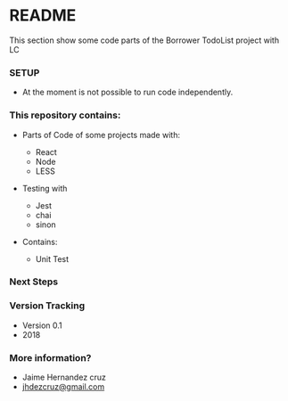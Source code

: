 # README #

This section show some code parts of the Borrower TodoList project with LC

### SETUP ###

* At the moment is not possible to run code independently.

### This repository contains: ###

* Parts of Code of some projects made with: 
	* React
	* Node
	* LESS
* Testing with
	* Jest
	* chai
	* sinon

* Contains:
	* Unit Test	

### Next Steps ###

### Version Tracking ###
* Version 0.1
* 2018

### More information? ###

* Jaime Hernandez cruz
* jhdezcruz@gmail.com
